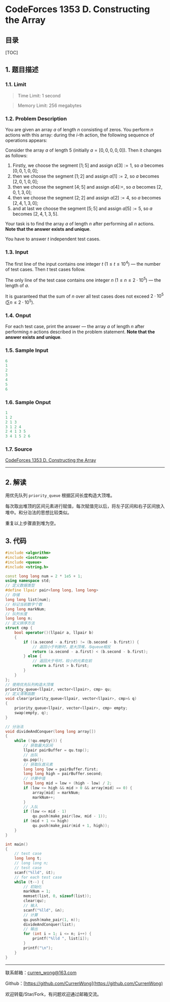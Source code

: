 CodeForces 1353 D. Constructing the Array
===

目录
---

[TOC]

## 1. 题目描述

### 1.1. Limit

>Time Limit: 1 second

>Memory Limit: 256 megabytes

### 1.2. Problem Description

You are given an array $a$ of length $n$ consisting of zeros. You perform $n$ actions with this array: during the $i$-th action, the following sequence of operations appears:

Consider the array $a$ of length $5$ (initially $a=[0, 0, 0, 0, 0]$). Then it changes as follows:

1. Firstly, we choose the segment $[1; 5]$ and assign $a[3] := 1$, so $a$ becomes $[0, 0, 1, 0, 0]$;
2. then we choose the segment $[1; 2]$ and assign $a[1] :=2$, so $a$ becomes $[2, 0, 1, 0, 0]$;
3. then we choose the segment $[4; 5]$ and assign $a[4] :=$, so $a$ becomes $[2, 0, 1, 3, 0]$;
4. then we choose the segment $[2; 2]$ and assign $a[2] :=4$, so $a$ becomes $[2, 4, 1, 3, 0]$;
5. and at last we choose the segment $[5; 5]$ and assign $a[5] := 5$, so $a$ becomes $[2, 4, 1, 3, 5]$.

Your task is to find the array $a$ of length $n$ after performing all $n$ actions. **Note that the answer exists and unique**.

You have to answer $t$ independent test cases.

### 1.3. Input

The first line of the input contains one integer $t$ ($1 \le t \le 10^4$) — the number of test cases. Then $t$ test cases follow.

The only line of the test case contains one integer $n$ ($1 \le n \le 2 \cdot 10^5$) — the length of $a$.

It is guaranteed that the sum of $n$ over all test cases does not exceed $2 \cdot 10^5$ ($\sum n \le 2 \cdot 10^5$).

### 1.4. Onput

For each test case, print the answer — the array $a$ of length $n$ after performing $n$ actions described in the problem statement. **Note that the   answer exists and unique**.

### 1.5. Sample Input

```cpp
6
1
2
3
4
5
6
```

### 1.6. Sample Onput

```cpp
1
1 2
2 1 3
3 1 2 4
2 4 1 3 5
3 4 1 5 2 6
```

### 1.7. Source

[CodeForces 1353 D. Constructing the Array](https://codeforces.com/problemset/problem/1353/D)

---

## 2. 解读

用优先队列 `priority_queue` 根据区间长度构造大顶堆。

每次取出堆顶的区间元素进行赋值，每次赋值完以后，将左子区间和右子区间放入堆中。和分治法的思想比较类似。

重复以上步骤直到堆为空。

## 3. 代码

```cpp
#include <algorithm>
#include <iostream>
#include <queue>
#include <string.h>

const long long num = 2 * 1e5 + 1;
using namespace std;
// 定义数据类型
#define llpair pair<long long, long long>
// 存储
long long list[num];
// 标记当前数字个数
long long markNum;
// 队列长度
long long n;
// 定义排序方法
struct cmp {
    bool operator()(llpair a, llpair b)
    {
        if ((a.second - a.first) != (b.second - b.first)) {
            // 返回小于判断时，是大顶堆，与queue相反
            return (a.second - a.first) < (b.second - b.first);
        } else {
            // 返回大于号时，较小的元素在前
            return a.first > b.first;
        }
    }
};
// 使用优先队列构造大顶堆
priority_queue<llpair, vector<llpair>, cmp> qu;
// 定义清零函数
void clear(priority_queue<llpair, vector<llpair>, cmp>& q)
{
    priority_queue<llpair, vector<llpair>, cmp> empty;
    swap(empty, q);
}

// 分治法
void divideAndConquer(long long array[])
{
    while (!qu.empty()) {
        // 获取最大区间
        llpair pairBuffer = qu.top();
        // 出队
        qu.pop();
        // 获取队首元素
        long long low = pairBuffer.first;
        long long high = pairBuffer.second;
        // 计算中值
        long long mid = low + (high - low) / 2;
        if (low <= high && mid > 0 && array[mid] == 0) {
            array[mid] = markNum;
            markNum++;
        }
        // 入队
        if (low <= mid - 1)
            qu.push(make_pair(low, mid - 1));
        if (mid + 1 <= high)
            qu.push(make_pair(mid + 1, high));
    }
}

int main()
{
    // test case
    long long t;
    // long long n;
    // test case
    scanf("%lld", &t);
    // for each test case
    while (t--) {
        // 初始化
        markNum = 1;
        memset(list, 0, sizeof(list));
        clear(qu);
        // 输入
        scanf("%lld", &n);
        // 计算
        qu.push(make_pair(1, n));
        divideAndConquer(list);
        // 输出
        for (int i = 1; i <= n; i++) {
            printf("%lld ", list[i]);
        }
        printf("\n");
    }
}


```

---

联系邮箱：curren_wong@163.com

Github：[https://github.com/CurrenWong](https://github.com/CurrenWong)

欢迎转载/Star/Fork，有问题欢迎通过邮箱交流。
